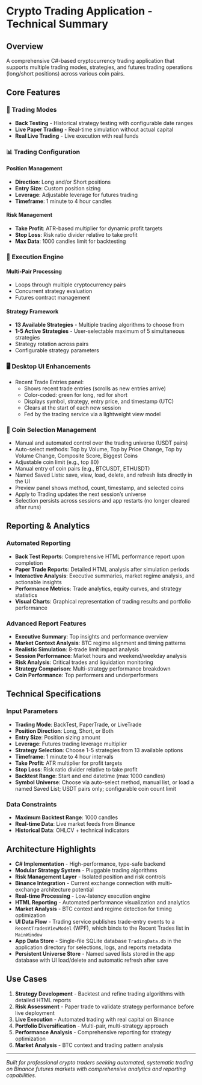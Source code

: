 # Crypto Trading Application - Technical Summary

## Overview
A comprehensive C#-based cryptocurrency trading application that supports multiple trading modes, strategies, and futures trading operations (long/short positions) across various coin pairs.

## Core Features

### 🎯 Trading Modes
- **Back Testing** - Historical strategy testing with configurable date ranges
- **Live Paper Trading** - Real-time simulation without actual capital  
- **Real Live Trading** - Live execution with real funds

### 📊 Trading Configuration

#### Position Management
- **Direction**: Long and/or Short positions
- **Entry Size**: Custom position sizing
- **Leverage**: Adjustable leverage for futures trading
- **Timeframe**: 1 minute to 4 hour candles

#### Risk Management
- **Take Profit**: ATR-based multiplier for dynamic profit targets
- **Stop Loss**: Risk ratio divider relative to take profit
- **Max Data**: 1000 candles limit for backtesting

### 🔄 Execution Engine

#### Multi-Pair Processing
- Loops through multiple cryptocurrency pairs
- Concurrent strategy evaluation
- Futures contract management

#### Strategy Framework
- **13 Available Strategies** - Multiple trading algorithms to choose from
- **1-5 Active Strategies** - User-selectable maximum of 5 simultaneous strategies
- Strategy rotation across pairs  
- Configurable strategy parameters

### 🖥️ Desktop UI Enhancements
- Recent Trade Entries panel:
	- Shows recent trade entries (scrolls as new entries arrive)
	- Color-coded: green for long, red for short
	- Displays symbol, strategy, entry price, and timestamp (UTC)
	- Clears at the start of each new session
	- Fed by the trading service via a lightweight view model

### 🧩 Coin Selection Management
- Manual and automated control over the trading universe (USDT pairs)
- Auto-select methods: Top by Volume, Top by Price Change, Top by Volume Change, Composite Score, Biggest Coins
- Adjustable coin limit (e.g., top 80)
- Manual entry of coin pairs (e.g., BTCUSDT, ETHUSDT)
- Named Saved Lists: save, view, load, delete, and refresh lists directly in the UI
- Preview panel shows method, count, timestamp, and selected coins
- Apply to Trading updates the next session’s universe
- Selection persists across sessions and app restarts (no longer cleared after runs)

## Reporting & Analytics

### Automated Reporting
- **Back Test Reports**: Comprehensive HTML performance report upon completion
- **Paper Trade Reports**: Detailed HTML analysis after simulation periods
- **Interactive Analysis**: Executive summaries, market regime analysis, and actionable insights
- **Performance Metrics**: Trade analytics, equity curves, and strategy statistics
- **Visual Charts**: Graphical representation of trading results and portfolio performance

### Advanced Report Features
- **Executive Summary**: Top insights and performance overview
- **Market Context Analysis**: BTC regime alignment and timing patterns
- **Realistic Simulation**: 8-trade limit impact analysis
- **Session Performance**: Market hours and weekend/weekday analysis
- **Risk Analysis**: Critical trades and liquidation monitoring
- **Strategy Comparison**: Multi-strategy performance breakdown
- **Coin Performance**: Top performers and underperformers

## Technical Specifications

### Input Parameters
- **Trading Mode**: BackTest, PaperTrade, or LiveTrade
- **Position Direction**: Long, Short, or Both
- **Entry Size**: Position sizing amount
- **Leverage**: Futures trading leverage multiplier
- **Strategy Selection**: Choose 1-5 strategies from 13 available options
- **Timeframe**: 1 minute to 4 hour intervals
- **Take Profit**: ATR multiplier for profit targets
- **Stop Loss**: Risk ratio divider relative to take profit
- **Backtest Range**: Start and end datetime (max 1000 candles)
- **Symbol Universe**: Choose via auto-select method, manual list, or load a named Saved List; USDT pairs only; configurable coin count limit

### Data Constraints
- **Maximum Backtest Range**: 1000 candles
- **Real-time Data**: Live market feeds from Binance
- **Historical Data**: OHLCV + technical indicators

## Architecture Highlights

- **C# Implementation** - High-performance, type-safe backend
- **Modular Strategy System** - Pluggable trading algorithms
- **Risk Management Layer** - Isolated position and risk controls
- **Binance Integration** - Current exchange connection with multi-exchange architecture potential
- **Real-time Processing** - Low-latency execution engine
- **HTML Reporting** - Automated performance visualization and analytics
- **Market Analysis** - BTC context and regime detection for timing optimization
- **UI Data Flow** - Trading service publishes trade-entry events to a `RecentTradesViewModel` (WPF), which binds to the Recent Trades list in `MainWindow`
- **App Data Store** - Single-file SQLite database `TradingData.db` in the application directory for selections, logs, and reports metadata
- **Persistent Universe Store** - Named saved lists stored in the app database with UI load/delete and automatic refresh after save

## Use Cases

1. **Strategy Development** - Backtest and refine trading algorithms with detailed HTML reports
2. **Risk Assessment** - Paper trade to validate strategy performance before live deployment
3. **Live Execution** - Automated trading with real capital on Binance
4. **Portfolio Diversification** - Multi-pair, multi-strategy approach
5. **Performance Analysis** - Comprehensive reporting for strategy optimization
6. **Market Analysis** - BTC context and trading pattern analysis

---

*Built for professional crypto traders seeking automated, systematic trading on Binance futures markets with comprehensive analytics and reporting capabilities.*